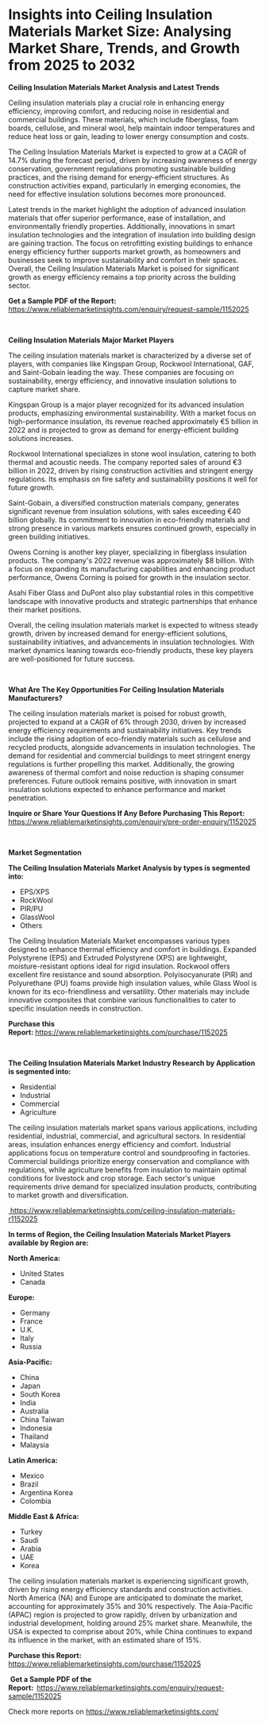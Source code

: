 <p><h1>Insights into Ceiling Insulation Materials Market Size: Analysing Market Share, Trends, and Growth from 2025 to 2032</h1></p><p><strong>Ceiling Insulation Materials Market Analysis and Latest Trends</strong></p>
<p><p>Ceiling insulation materials play a crucial role in enhancing energy efficiency, improving comfort, and reducing noise in residential and commercial buildings. These materials, which include fiberglass, foam boards, cellulose, and mineral wool, help maintain indoor temperatures and reduce heat loss or gain, leading to lower energy consumption and costs.</p><p>The Ceiling Insulation Materials Market is expected to grow at a CAGR of 14.7% during the forecast period, driven by increasing awareness of energy conservation, government regulations promoting sustainable building practices, and the rising demand for energy-efficient structures. As construction activities expand, particularly in emerging economies, the need for effective insulation solutions becomes more pronounced.</p><p>Latest trends in the market highlight the adoption of advanced insulation materials that offer superior performance, ease of installation, and environmentally friendly properties. Additionally, innovations in smart insulation technologies and the integration of insulation into building design are gaining traction. The focus on retrofitting existing buildings to enhance energy efficiency further supports market growth, as homeowners and businesses seek to improve sustainability and comfort in their spaces. Overall, the Ceiling Insulation Materials Market is poised for significant growth as energy efficiency remains a top priority across the building sector.</p></p>
<p><strong>Get a Sample PDF of the Report:&nbsp;</strong> <a href="https://www.reliablemarketinsights.com/enquiry/request-sample/1152025?utm_campaign=2885&utm_medium=2&utm_source=Github&utm_content=ia&utm_term=31032025&utm_id=ceiling-insulation-materials">https://www.reliablemarketinsights.com/enquiry/request-sample/1152025</a></p>
<p>&nbsp;</p>
<p><strong>Ceiling Insulation Materials Major Market Players</strong></p>
<p><p>The ceiling insulation materials market is characterized by a diverse set of players, with companies like Kingspan Group, Rockwool International, GAF, and Saint-Gobain leading the way. These companies are focusing on sustainability, energy efficiency, and innovative insulation solutions to capture market share.</p><p>Kingspan Group is a major player recognized for its advanced insulation products, emphasizing environmental sustainability. With a market focus on high-performance insulation, its revenue reached approximately €5 billion in 2022 and is projected to grow as demand for energy-efficient building solutions increases.</p><p>Rockwool International specializes in stone wool insulation, catering to both thermal and acoustic needs. The company reported sales of around €3 billion in 2022, driven by rising construction activities and stringent energy regulations. Its emphasis on fire safety and sustainability positions it well for future growth.</p><p>Saint-Gobain, a diversified construction materials company, generates significant revenue from insulation solutions, with sales exceeding €40 billion globally. Its commitment to innovation in eco-friendly materials and strong presence in various markets ensures continued growth, especially in green building initiatives.</p><p>Owens Corning is another key player, specializing in fiberglass insulation products. The company's 2022 revenue was approximately $8 billion. With a focus on expanding its manufacturing capabilities and enhancing product performance, Owens Corning is poised for growth in the insulation sector.</p><p>Asahi Fiber Glass and DuPont also play substantial roles in this competitive landscape with innovative products and strategic partnerships that enhance their market positions.</p><p>Overall, the ceiling insulation materials market is expected to witness steady growth, driven by increased demand for energy-efficient solutions, sustainability initiatives, and advancements in insulation technologies. With market dynamics leaning towards eco-friendly products, these key players are well-positioned for future success.</p></p>
<p>&nbsp;</p>
<p><strong>What Are The Key Opportunities For Ceiling Insulation Materials Manufacturers?</strong></p>
<p><p>The ceiling insulation materials market is poised for robust growth, projected to expand at a CAGR of 6% through 2030, driven by increased energy efficiency requirements and sustainability initiatives. Key trends include the rising adoption of eco-friendly materials such as cellulose and recycled products, alongside advancements in insulation technologies. The demand for residential and commercial buildings to meet stringent energy regulations is further propelling this market. Additionally, the growing awareness of thermal comfort and noise reduction is shaping consumer preferences. Future outlook remains positive, with innovation in smart insulation solutions expected to enhance performance and market penetration.</p></p>
<p><strong>Inquire or Share Your Questions If Any Before Purchasing This Report:</strong> <a href="https://www.reliablemarketinsights.com/enquiry/pre-order-enquiry/1152025?utm_campaign=2885&utm_medium=2&utm_source=Github&utm_content=ia&utm_term=31032025&utm_id=ceiling-insulation-materials">https://www.reliablemarketinsights.com/enquiry/pre-order-enquiry/1152025</a></p>
<p>&nbsp;</p>
<p><strong>Market Segmentation</strong></p>
<p><strong>The Ceiling Insulation Materials Market Analysis by types is segmented into:</strong></p>
<p><ul><li>EPS/XPS</li><li>RockWool</li><li>PIR/PU</li><li>GlassWool</li><li>Others</li></ul></p>
<p><p>The Ceiling Insulation Materials Market encompasses various types designed to enhance thermal efficiency and comfort in buildings. Expanded Polystyrene (EPS) and Extruded Polystyrene (XPS) are lightweight, moisture-resistant options ideal for rigid insulation. Rockwool offers excellent fire resistance and sound absorption. Polyisocyanurate (PIR) and Polyurethane (PU) foams provide high insulation values, while Glass Wool is known for its eco-friendliness and versatility. Other materials may include innovative composites that combine various functionalities to cater to specific insulation needs in construction.</p></p>
<p><strong>Purchase this Report:&nbsp;</strong><a href="https://www.reliablemarketinsights.com/purchase/1152025?utm_campaign=2885&utm_medium=2&utm_source=Github&utm_content=ia&utm_term=31032025&utm_id=ceiling-insulation-materials">https://www.reliablemarketinsights.com/purchase/1152025</a></p>
<p>&nbsp;</p>
<p><strong>The Ceiling Insulation Materials Market Industry Research by Application is segmented into:</strong></p>
<p><ul><li>Residential</li><li>Industrial</li><li>Commercial</li><li>Agriculture</li></ul></p>
<p><p>The ceiling insulation materials market spans various applications, including residential, industrial, commercial, and agricultural sectors. In residential areas, insulation enhances energy efficiency and comfort. Industrial applications focus on temperature control and soundproofing in factories. Commercial buildings prioritize energy conservation and compliance with regulations, while agriculture benefits from insulation to maintain optimal conditions for livestock and crop storage. Each sector's unique requirements drive demand for specialized insulation products, contributing to market growth and diversification.</p></p>
<p><a href="https://www.reliablemarketinsights.com/ceiling-insulation-materials-r1152025?utm_campaign=2885&utm_medium=2&utm_source=Github&utm_content=ia&utm_term=31032025&utm_id=ceiling-insulation-materials">&nbsp;https://www.reliablemarketinsights.com/ceiling-insulation-materials-r1152025</a></p>
<p><strong>In terms of Region, the Ceiling Insulation Materials Market Players available by Region are:</strong></p>
<p>
    <p> <strong> North America: </strong>
        <ul>
            <li>United States</li>
            <li>Canada</li>
        </ul>
        </p> 
    <p> <strong> Europe: </strong>
        <ul>
            <li>Germany</li>
            <li>France</li>
            <li>U.K.</li>
            <li>Italy</li>
            <li>Russia</li>
        </ul>
        </p> 
    <p> <strong> Asia-Pacific: </strong>
        <ul>
            <li>China</li>
            <li>Japan</li>
            <li>South Korea</li>
            <li>India</li>
            <li>Australia</li>
            <li>China Taiwan</li>
            <li>Indonesia</li>
            <li>Thailand</li>
            <li>Malaysia</li>
        </ul>
        </p> 
    <p> <strong> Latin America: </strong>
        <ul>
            <li>Mexico</li>
            <li>Brazil</li>
            <li>Argentina Korea</li>
            <li>Colombia</li>
        </ul>
        </p> 
    <p> <strong> Middle East & Africa: </strong>
        <ul>
            <li>Turkey</li>
            <li>Saudi</li>
            <li>Arabia</li>
            <li>UAE</li>
            <li>Korea</li>
        </ul>
    </p>
    </p>
<p><p>The ceiling insulation materials market is experiencing significant growth, driven by rising energy efficiency standards and construction activities. North America (NA) and Europe are anticipated to dominate the market, accounting for approximately 35% and 30% respectively. The Asia-Pacific (APAC) region is projected to grow rapidly, driven by urbanization and industrial development, holding around 25% market share. Meanwhile, the USA is expected to comprise about 20%, while China continues to expand its influence in the market, with an estimated share of 15%.</p></p>
<p><strong>Purchase this Report: </strong><a href="https://www.reliablemarketinsights.com/purchase/1152025?utm_campaign=2885&utm_medium=2&utm_source=Github&utm_content=ia&utm_term=31032025&utm_id=ceiling-insulation-materials">https://www.reliablemarketinsights.com/purchase/1152025</a></p>
<p>&nbsp;<strong>Get a Sample PDF of the Report:&nbsp;&nbsp;</strong><a href="https://www.reliablemarketinsights.com/enquiry/request-sample/1152025?utm_campaign=2885&utm_medium=2&utm_source=Github&utm_content=ia&utm_term=31032025&utm_id=ceiling-insulation-materials">https://www.reliablemarketinsights.com/enquiry/request-sample/1152025</a></p>
<p><strong></strong></p>
<p>Check more reports on <a href="https://www.reliablemarketinsights.com/?utm_campaign=2885&utm_medium=2&utm_source=Github&utm_content=ia&utm_term=31032025&utm_id=ceiling-insulation-materials">https://www.reliablemarketinsights.com/</a></p>